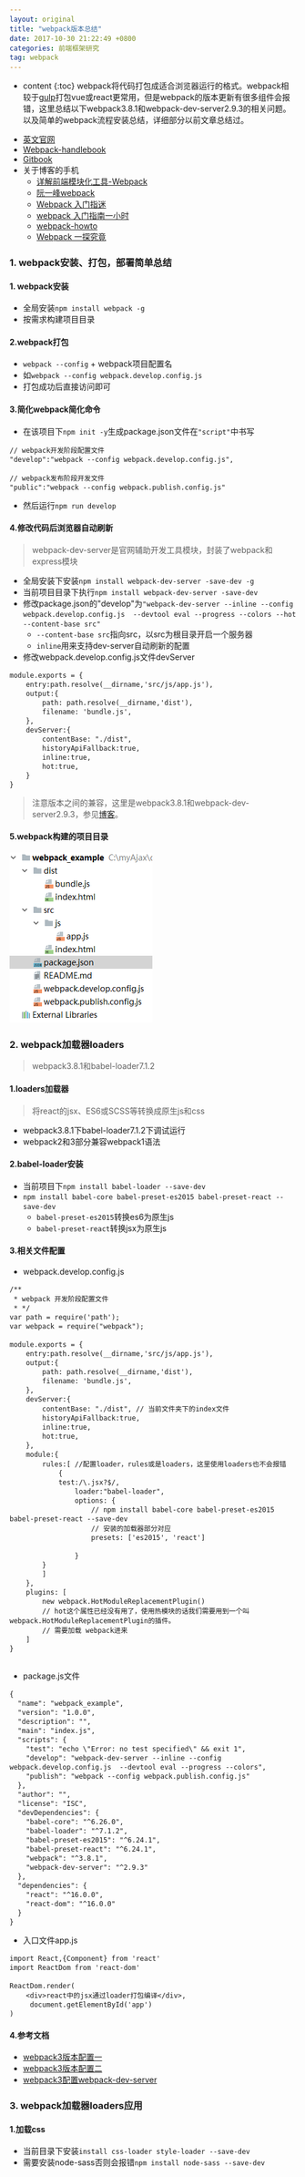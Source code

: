 ```yaml
---
layout: original
title: "webpack版本总结"
date: 2017-10-30 21:22:49 +0800 
categories: 前端框架研究
tag: webpack
---
```

* content
{:toc}
webpack将代码打包成适合浏览器运行的格式。webpack相较于[gulp](http://www.gulpjs.com.cn/docs/getting-started/)打包vue或react更常用，但是webpack的版本更新有很多组件会报错，这里总结以下webpack3.8.1和webpack-dev-server2.9.3的相关问题。以及简单的webpack流程安装总结，详细部分以前文章总结过。

- [英文官网](http://webpack.github.io/docs/)
- [Webpack-handlebook](http://zhaoda.net/webpack-handbook/)
- [Gitbook](http://fakefish.github.io/react-webpack-cookbook/index.html)
- 关于博客的手机
    + [详解前端模块化工具-Webpack](https://segmentfault.com/a/1190000003970448)
    + [阮一峰webpack](https://github.com/ruanyf/webpack-demos)
    + [Webpack 入门指迷](https://segmentfault.com/a/1190000002551952)
    + [webpack 入门指南一小时](http://blog.csdn.net/yczz/article/details/49250623)
    + [webpack-howto](https://github.com/petehunt/webpack-howto#8-optimizing-common-code)
    + [Webpack 一探究竟](https://mp.weixin.qq.com/s?__biz=MjM5MTA1MjAxMQ==&mid=2651220238&idx=1&sn=ebdba528f199e10f6b273c3a6fd04650&scene=0&key=b28b03434249256b7847bfdf62609ae5dc60fe6644c4c53f8f8e392425069ed2d9fa147c8c66f9d719456241c3a687ba&ascene=14&uin=MjYzMjMwMzE4MA%3D%3D&devicetype=android-21&version=26031031&nettype=WIFI&pass_ticket=3wAH%2BijJnBbvbS8rfC%2FF5Sv78DZDco29Ejqjt96dzxTLB72USiOBN69mnq9DFTFy)

<!-- more -->

### 1. webpack安装、打包，部署简单总结
#### 1. webpack安装
- 全局安装`npm install webpack -g`
- 按需求构建项目目录

#### 2.webpack打包
- `webpack --config` + webpack项目配置名
- 如`webpack --config webpack.develop.config.js`
- 打包成功后直接访问即可

#### 3.简化webpack简化命令
- 在该项目下`npm init -y`生成package.json文件在`"script"`中书写

```
// webpack开发阶段配置文件
"develop":"webpack --config webpack.develop.config.js",

// webpack发布阶段开发文件
"public":"webpack --config webpack.publish.config.js" 
```

- 然后运行`npm run develop`

#### 4.修改代码后浏览器自动刷新
> webpack-dev-server是官网辅助开发工具模块，封装了webpack和express模块

- 全局安装下安装`npm install webpack-dev-server -save-dev -g`
- 当前项目目录下执行`npm install webpack-dev-server -save-dev`
- 修改package.json的"develop"为`"webpack-dev-server --inline --config webpack.develop.config.js  --devtool eval --progress --colors --hot --content-base src"`
    + `--content-base src`指向src，以src为根目录开启一个服务器
    + `inline`用来支持dev-server自动刷新的配置
- 修改webpack.develop.config.js文件devServer

```
module.exports = {
    entry:path.resolve(__dirname,'src/js/app.js'),
    output:{
        path: path.resolve(__dirname,'dist'),
        filename: 'bundle.js',
    },
    devServer:{
        contentBase: "./dist",
        historyApiFallback:true,
        inline:true,
        hot:true,
    }
}
```

> 注意版本之间的兼容，这里是webpack3.8.1和webpack-dev-server2.9.3，参见[博客](http://www.cnblogs.com/caideyipi/articles/7080010.html)。

#### 5.webpack构建的项目目录
![](/styles/images/webpack/webpack01.png)


### 2. webpack加载器loaders
> webpack3.8.1和babel-loader7.1.2

#### 1.loaders加载器
> 将react的jsx、ES6或SCSS等转换成原生js和css

- webpack3.8.1下babel-loader7.1.2下调试运行
- webpack2和3部分兼容webpack1语法

#### 2.babel-loader安装
- 当前项目下`npm install babel-loader --save-dev`
- `npm install babel-core babel-preset-es2015 babel-preset-react --save-dev`
    + `babel-preset-es2015`转换es6为原生js
    + `babel-preset-react`转换jsx为原生js

#### 3.相关文件配置
- webpack.develop.config.js

```
/**
 * webpack 开发阶段配置文件
 * */
var path = require('path');
var webpack = require("webpack");

module.exports = {
    entry:path.resolve(__dirname,'src/js/app.js'),
    output:{
        path: path.resolve(__dirname,'dist'),
        filename: 'bundle.js',
    },
    devServer:{
        contentBase: "./dist", // 当前文件夹下的index文件
        historyApiFallback:true,
        inline:true,
        hot:true,
    },
    module:{
        rules:[ //配置loader，rules或是loaders，这里使用loaders也不会报错
            {
            test:/\.jsx?$/,
                loader:"babel-loader",
                options: {
                    // npm install babel-core babel-preset-es2015 babel-preset-react --save-dev
                    // 安装的加载器部分对应
                    presets: ['es2015', 'react'] 

                }
        }
        ]
    },
    plugins: [
        new webpack.HotModuleReplacementPlugin()
        // hot这个属性已经没有用了，使用热模块的话我们需要用到一个叫webpack.HotModuleReplacementPlugin的插件。
        // 需要加载 webpack进来
    ]
}


```

- package.js文件

```
{
  "name": "webpack_example",
  "version": "1.0.0",
  "description": "",
  "main": "index.js",
  "scripts": {
    "test": "echo \"Error: no test specified\" && exit 1",
    "develop": "webpack-dev-server --inline --config webpack.develop.config.js  --devtool eval --progress --colors",
    "publish": "webpack --config webpack.publish.config.js"
  },
  "author": "",
  "license": "ISC",
  "devDependencies": {
    "babel-core": "^6.26.0",
    "babel-loader": "^7.1.2",
    "babel-preset-es2015": "^6.24.1",
    "babel-preset-react": "^6.24.1",
    "webpack": "^3.8.1",
    "webpack-dev-server": "^2.9.3"
  },
  "dependencies": {
    "react": "^16.0.0",
    "react-dom": "^16.0.0"
  }
}

```

- 入口文件app.js

```
import React,{Component} from 'react'
import ReactDom from 'react-dom'

ReactDom.render(
    <div>react中的jsx通过loader打包编译</div>,
     document.getElementById('app')
)
```

#### 4.参考文档
- [webpack3版本配置一](http://blog.csdn.net/qq_20334295/article/details/74166356?locationNum=1&fps=1)
- [webpack3版本配置二](http://blog.csdn.net/qq_20334295/article/details/74933034)
- [webpack3配置webpack-dev-server](http://www.cnblogs.com/caideyipi/articles/7080010.html)

### 3. webpack加载器loaders应用
#### 1.加载css
- 当前目录下安装`install css-loader style-loader --save-dev`
- 需要安装node-sass否则会报错`npm install node-sass --save-dev`